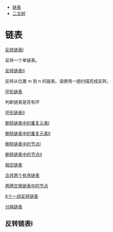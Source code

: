 <!-- GFM-TOC -->
* [链表](#链表)
* [二叉树](#二叉树)
<!-- GFM-TOC -->

# 链表

[反转链表I](##反转链表I)

反转一个单链表。

[反转链表II]()

反转从位置 m 到 n 的链表。请使用一趟扫描完成反转。

[环形链表]()

判断链表是否有环

[环形链表II]()

[删除链表中的重复元素I]()

[删除链表中的重复元素II]()

[删除链表中的节点I]()

[删除链表中的节点II]()

[相交链表]()

[合并两个有序链表]()

[两两交换链表中的节点]()

[K个一组反转链表]()

[分隔链表]()

## 反转链表I
